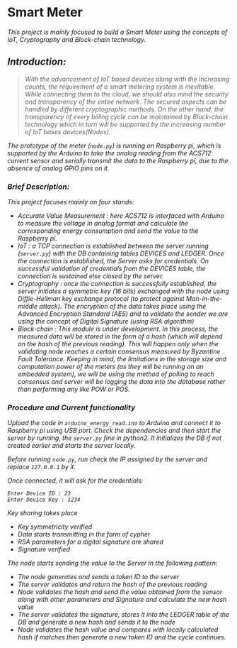 # Smart Meter
<i> This project is mainly focused to build a Smart Meter using the concepts of IoT, Cryptography and Block-chain technology.<i>

## Introduction:
> With the advancement of IoT based devices along with the increasing counts, the requirement of a smart metering system is inevitable. While connecting them to the cloud, we should also mind the security and transparency of the entire network. The secured aspects can be handled by different cryptographic methods. On the other hand, the transparency of every billing cycle can be maintained by Block-chain technology which in turn will be supported by the increasing number of IoT bases devices(Nodes).

The prototype of the meter (`node.py`) is running on Raspberry pi, which is supported by the Arduino to take the analog reading from the ACS712 current sensor and serially transmit the data to the Raspberry pi, due to the absence of analog GPIO pins on it.

### Brief Description:
This project focuses mainly on four stands:
* Accurate Value Measurement : here ACS712 is interfaced with Arduino to measure the voltage in analog format and calculate the corresponding energy consumption and send the value to the Raspberry pi.
* IoT : a TCP connection is established between the server running (`server.py`) with the DB containing tables DEVICES and LEDGER. Once the connection is established, the Server asks for credentials. On successful validation of credentials from the DEVICES table, the connection is sustained else closed by the server.
* Cryptography : once the connection is successfully established, the server initiates a symmetric key (16 bits) exchanged with the node using Diffie-Hellman key exchange protocol (to protect against Man-in-the-middle attack). The encryption of the data takes place using the Advanced Encryption Standard (AES) and to validate the sender we are using the concept of Digital Signature (using RSA algorithm)
* Block-chain : This module is under development. In this process, the measured data will be stored in the form of a hash (which will depend on the hash of the previous reading). This will happen only when the validating node reaches a certain consensus measured by Byzantine Fault Tolerance. Keeping in mind, the limitations in the storage size and computation power of the meters (as they will be running on an embedded system), we will be using the method of polling to reach consensus and server will be logging the data into the database rather than performing any like POW or POS.

### Procedure and Current functionality
Upload the code in `arduino_energy_read.ino`  to Arduino and connect it to Raspberry pi using USB port.
Check the dependencies and then start the server by running, the `server.py` fine in python2. It initializes the DB if not created earlier and starts the server locally.

Before running `node.py`, run check the IP assigned by the server and replace `127.0.0.1` by it.

Once connected, it will ask for the credentials:
```
Enter Device ID : 23
Enter Device Key : 1234
```

Key sharing takes place
- Key symmetricity verified
- Data starts transmitting in the form of cypher
- RSA parameters for a digital signature are shared
- Signature verified

The node starts sending the value to the Server in the following pattern:
- The node generates and sends a token ID to the server
- The server validates and return the hash of the previous reading
- Node validates the hash and send the value obtained from the sensor along with other parameters and Signature and calculate the new hash value
- The server validates the signature, stores it into the LEDGER table of the DB and generate a new hash and sends it to the node
- Node validates the hash value and compares with locally calculated hash if matches then generate a new token ID and the cycle continues.

